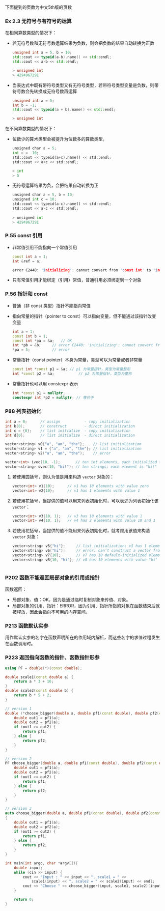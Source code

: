 下面提到的页数为中文5th版的页数



### Ex 2.3 无符号与有符号的运算

在相同算数类型的情况下：

- 若无符号数和无符号数运算结果为负数，则会把负数的结果自动转换为正数

  ```c++
  unsigned int a = 5, b = 10;
  std::cout << typeid(a-b).name() << std::endl;
  std::cout << a-b << std::endl;
  
  > unsigned int
  > 4294967291
  ```

  

- 当表达式中既有带符号类型又有无符号类型，若带符号类型变量是负数，则带符号数会先转换成无符号数再运算

  ```c++
  unsigned int a = 5;
  int b = -1;
  std::cout << typeid(a + b).name() << std::endl;
  
  > unsigned int
  ```

  

在不同算数类型的情况下：

- 位数少的算术类型会被提升为位数多的算数类型，

  ```python
  unsigned char a = 5;
  int c = -10;
  std::cout << typeid(a+c).name() << std::endl;
  std::cout << a+c << std::endl;
  
  > int
  > 5
  ```

- 无符号运算结果为负，会把结果自动转换为正

  ```python
  unsigned char a = 5, b = 10;
  unsigned int c = 10;
  std::cout << typeid(a-c).name() << std::endl;
  std::cout << a-c << std::endl;
                  
  > unsigned int
  > 4294967291
  ```




### P.55 const 引用

- 非常值引用不能指向一个常值引用

  ```c++
  const int a = 1;
  int &ref = a; 
  
  error C2440: 'initializing': cannot convert from 'const int' to 'int &'
  ```

- 只有常值引用才能绑定（引用）常值，普通引用必须绑定到一个对象



### P.56 指针和 const

- 普通（非 const 类型）指针不能指向常值

- 指向常量的指针（pointer to const）可以指向变量，但不能通过该指针改变变量

  ```c++
  int a = 1;
  const int b = 1;
  const int *pa = &a;	// OK
  int *pb = &b;		// error C2440: 'initializing': cannot convert from 'const int *' to 'int *'
  *pa = 5;			// error
  ```

- 常量指针（const pointer）本身为常量，类型可以为常量或者非常量

  ```c++
  const int *const p1 = &a;	// p1 为常量指针，类型为常量整形
  int *const p2 = &a;			// p2 为常量指针，类型为整形
  ```

- 常量指针也可以用 constexpr 表示

  ```c++
  int *const p1 = nullptr;
  constexpr int *p2 = nullptr; // 等价于
  ```

  

### P88 列表初始化

```c++
int a = 0;		// assign			- copy initialization
int b(0);		// construct		- direct initialization
int c = {0};	// list initialize 	- copy initialization
int d{0};		// list initialize 	- direct initialization

vector<string> v0{"a", "an", "the"}; 	// list initialization
vector<string> v1 = {"a", "an", "the"}; // list initialization
vector<string> v2("a", "an", "the"); 	// error

vector<int> ivec(10, -1); 		// ten int elements, each initialized to -1
vector<string> svec(10, "hi!"); // ten strings; each element is "hi!"
```

1. 若使用圆括号，则认为值是用来构造 `vector` 对象的：

   ```c++
   vector<int> v1(10);		// v1 has 10 elements with value zero
   vector<int> v2{10};      // v1 has 1 elements with value 1
   ```

2. 若使用花括号，当提供的值可以用来列表初始化时，可以表述为列表初始化该 `vector`：

   ```c++
   vector<int> v3(10, 1);   // v3 has 10 elements with value 1
   vector<int> v4{10, 1};   // v4 has 2 elements with value 10 and 1
   ```

   

3. 若使用花括号，当提供的值不能用来列表初始化时，就考虑用该值来构造 `vector` 对象：

   ```c++
   vector<string> v5{"hi"}; 	// list initialization: v5 has 1 element
   vector<string> v6("hi"); 	// error: can’t construct a vector from a string literal
   vector<string> v7{10}; 		// v7 has 10 default-initialized elements
   vector<string> v8{10, "hi"}; // v8 has 10 elements with value "hi"



### P202 函数不能返回局部对象的引用或指针

函数返回：

- 局部对象、值：OK，因为是通过临时复制对象来传值、对象。
- 局部对象的引用、指针：ERROR，因为引用、指针所指的对象在函数结束后就被释放，因此会指向不可用的内存空间。

### P213 函数默认实参

用作默认实参的名字在函数声明所在的作用域内解析，而这些名字的求值过程发生在函数调用时。



### P223 返回指向函数的指针、函数指针形参

```c++
using PF = double(*)(const double);

double scale1(const double a) {
    return a * 3 + 10;
}
double scale2(const double b) {
    return b * 5 + 2;
}

// version 1
double (*choose_bigger(double a, double pf1(const double), double pf2(const double)))(const double){
    double out1 = pf1(a);
    double out2 = pf2(a);
    if (out1 >= out2) {
        return pf1;
    } else {
        return pf2;
    }
}

// version 2
PF choose_bigger(double a, double pf1(const double), double pf2(const double)){
    double out1 = pf1(a);
    double out2 = pf2(a);
    if (out1 >= out2) {
        return pf1;
    } else {
        return pf2;
    }
}

// version 3
auto choose_bigger(double a, double pf1(const double), double pf2(const double)) -> double (*)(const double)
{
    double out1 = pf1(a);
    double out2 = pf2(a);
    if (out1 >= out2) {
        return pf1;
    } else {
        return pf2;
    }
}

int main(int argc, char *argv[]){
    double input;
    while (cin >> input) {
        cout << "Input : " << input << ", scale1 = " << 
            scale1(input) << ", scale2 = " << scale2(input) << endl;
        cout << "Choose " << choose_bigger(input, scale1, scale2)(input) << endl;
    }

    return 0;
}
```

